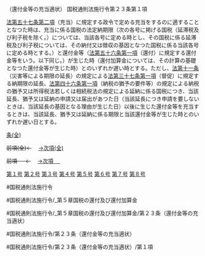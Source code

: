 （還付金等の充当適状）
国税通則法施行令第２３条第１項

[法第五十七条第二項](国税通則法＿＿＿＿＿第５７条第２項)（充当）に規定する政令で定める充当をするのに適することとなつた時は、充当に係る国税の法定納期限（次の各号に掲げる国税（延滞税及び利子税を除く。）については、当該各号に定める時とし、その国税に係る延滞税及び利子税については、その納付又は徴収の基因となつた国税に係る当該各号に定める時とする。）と還付金等（[法第五十六条第一項](国税通則法＿＿＿＿＿第５６条第１項)（還付）に規定する還付金等をいう。以下同じ。）が生じた時（還付加算金については、その計算の基礎となつた還付金等が生じた時）とのいずれか遅い時とする。ただし、[法第十一条](国税通則法＿＿＿＿＿第１１条第１項)（災害等による期限の延長）の規定による[法第三十七条第一項](国税通則法＿＿＿＿＿第３７条第１項)（督促）に規定する納期限の延長、[法第四十六条第一項](国税通則法＿＿＿＿＿第４６条第１項)（納税の猶予の要件等）の規定による納税の猶予又は所得税法若しくは相続税法の規定による延納に係る国税につき、当該延長、猶予又は延納の申請又は届出があつた日（当該延長につき申請を要しないときは、当該延長の基因となる理由が生じた日）以後に生じた還付金等を充当するときは、当該延長、猶予又は延納に係る期限と当該還付金等が生じた時とのいずれか遅い日とする。

[条(全)](国税通則法施行＿令＿第２３条_.md)

~~前項(全)←~~　  [→次項(全)](国税通則法施行＿令＿第２３条第２項_.md)

~~前項 　 ←~~　  [→次項 　 ](国税通則法施行＿令＿第２３条第２項.md)

[第１号](国税通則法施行＿令＿第２３条第１項第１号.md)  [第２号](国税通則法施行＿令＿第２３条第１項第２号.md)  [第３号](国税通則法施行＿令＿第２３条第１項第３号.md)  [第４号](国税通則法施行＿令＿第２３条第１項第４号.md)  [第５号](国税通則法施行＿令＿第２３条第１項第５号.md)  [第６号](国税通則法施行＿令＿第２３条第１項第６号.md)  [第７号](国税通則法施行＿令＿第２３条第１項第７号.md)  [第８号](国税通則法施行＿令＿第２３条第１項第８号.md)  

#国税通則法施行令

#国税通則法施行令/_第５章国税の還付及び還付加算金

#国税通則法施行令/_第５章国税の還付及び還付加算金/第２３条（還付金等の充当適状）

#国税通則法施行令/第２３条（還付金等の充当適状）

#国税通則法施行令/第２３条（還付金等の充当適状）/第１項

